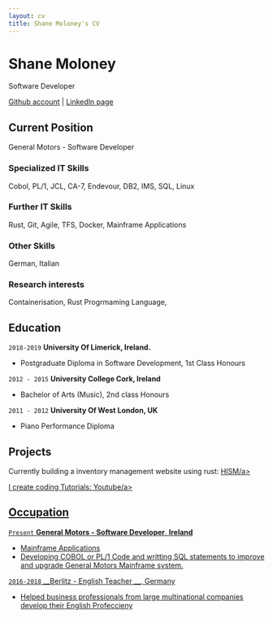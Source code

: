 ```yaml
---
layout: cv
title: Shane Moloney's CV
---
```

# Shane Moloney
   Software Developer

<div id="webaddress">
<a href="https://github.com/ShaneM123">Github account</a>
| <a href="https://www.linkedin.com/in/shanemoloney123/">LinkedIn page</a>
</div>


## Current Position

General Motors - Software Developer

### Specialized IT Skills

 Cobol, PL/1, JCL, CA-7, Endevour, DB2, IMS, SQL, Linux

### Further IT Skills

Rust, Git, Agile, TFS, Docker, Mainframe Applications

### Other Skills

German, Italian

### Research interests

Containerisation, Rust Progrmaming Language,


## Education

`2018-2019`
__University Of Limerick, Ireland.__

-  Postgraduate Diploma in Software Development, 1st Class Honours

`2012 - 2015`
__University College Cork, Ireland__

-  Bachelor of Arts (Music), 2nd class Honours

`2011 - 2012`
__University Of West London, UK__

- Piano Performance Diploma



## Projects

Currently building a inventory management website using rust: <a href="https://github.com/ShaneM123/hism-server-v2">HISM/a> 
<p>I create coding Tutorials: <a href="https://www.youtube.com/watch?v=f8HE7b7_2V0">Youtube/a> <p>

<!-- A list is  available on my GitHub [online](https://github.com/ShaneM123) -->



## Occupation

`Present`
__General Motors - Software Developer__, __Ireland__

- Mainframe Applications
- Developing COBOL or PL/1 Code and  writting SQL statements to improve and upgrade General Motors Mainframe system.

`2016-2018`
__Berlitz - English Teacher __, Germany

- Helped business professionals from large multinational companies develop their English Profeccieny  


<!-- ### Footer

Last updated: Dec 2019 -->


